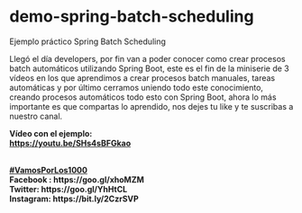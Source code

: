 # demo-spring-batch-scheduling

Ejemplo práctico Spring Batch Scheduling


Llegó el día developers, por fin van a poder conocer como crear procesos batch automáticos utilizando Spring Boot, este es el fin de la miniserie de 3 vídeos en los que aprendimos a crear procesos batch manuales, tareas automáticas y por último cerramos uniendo todo este conocimiento, creando procesos automáticos todo esto con Spring Boot, ahora lo más importante es que compartas lo aprendido, nos dejes tu like y te suscribas a nuestro canal.

<b>Vídeo con el ejemplo:</b><br>
<b>https://youtu.be/SHs4sBFGkao</b><br>

<br>
<b><a href="https://goo.gl/v2Oej4" target="_blank">#VamosPorLos1000</a><b>
<br>
Facebook : https://goo.gl/xhoMZM<br>
Twitter: https://goo.gl/YhHtCL<br>
Instagram: https://bit.ly/2CzrSVP<br>

